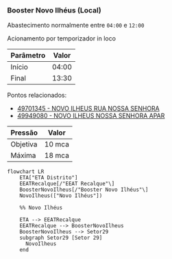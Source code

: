 ### Booster Novo Ilhéus (Local)

Abastecimento normalmente entre `04:00` e `12:00`

Acionamento por temporizador in loco 

| Parâmetro     | Valor |
| -------------    | ------------- |
| Início | 04:00 |
| Final | 13:30  |

Pontos relacionados:
- [49701345 - NOVO ILHEUS RUA NOSSA SENHORA](https://www.vectorasys.com.br/vectorasys/?inc=jE9ciFZdkq5eiPI/kPRdHL0fUgHpk249WBYgUKHeku9slPteHB1pGu94UrY4VrM=)
- [49949080 - NOVO ILHEUS NOSSA SENHORA APAR](https://www.vectorasys.com.br/vectorasys/?inc=jE9ciFZdkq5eiPI/kPRdHL0fUgHpk249WBYgUAHeku9slPteHB1pGu94UuY4GBI=)
  
| Pressão     | Valor |
| -------------    | ------------- |
| Objetiva | 10 mca |
| Máxima | 18 mca  |

```mermaid
flowchart LR
    ETA["ETA Distrito"]   
    EEATRecalque[/"EEAT Recalque"\]
    BoosterNovoIlheus[/"Booster Novo Ilhéus"\]    
    NovoIlheus(["Novo Ilhéus"])
    
    %% Novo Ilhéus

    ETA --> EEATRecalque
    EEATRecalque --> BoosterNovoIlheus
    BoosterNovoIlheus --> Setor29
    subgraph Setor29 [Setor 29]
      NovoIlheus
    end
```

